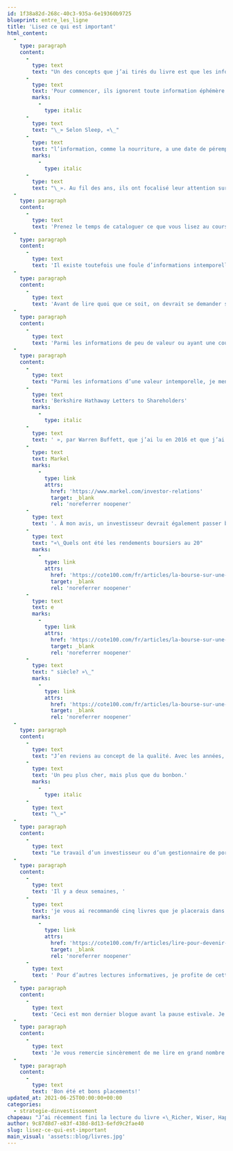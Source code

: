 ```yaml
---
id: 1f38a82d-268c-40c3-935a-6e19360b9725
blueprint: entre_les_ligne
title: 'Lisez ce qui est important'
html_content:
  -
    type: paragraph
    content:
      -
        type: text
        text: "Un des concepts que j’ai tirés du livre est que les informations que l’on peut lire concernant les marchés boursiers et le monde de l’investissement ont une date de péremption. Cette idée est avancée par Nick Sleep et Qais Zacharia, deux investisseurs iconoclastes qui ont connu beaucoup de succès en Bourse. «\_"
      -
        type: text
        text: 'Pour commencer, ils ignorent toute information éphémère qui distrait les investisseurs de ce qui importe vraiment.'
        marks:
          -
            type: italic
      -
        type: text
        text: "\_» Selon Sleep, «\_"
      -
        type: text
        text: "l’information, comme la nourriture, a une date de péremption après laquelle elle n’est plus valide. Certaines informations sont particulièrement périssables, alors que d’autres ont une longue «\_durée de conservation\_»"
        marks:
          -
            type: italic
      -
        type: text
        text: "\_». Au fil des ans, ils ont focalisé leur attention sur de telles informations, ce qui a contribué à leur succès."
  -
    type: paragraph
    content:
      -
        type: text
        text: 'Prenez le temps de cataloguer ce que vous lisez au cours d’une journée typique. Si vous êtes comme la plupart des investisseurs, vous constaterez que la grande majorité de vos lectures porte sur des informations éphémères dont la date de péremption est très courte. À mon avis, c’est ce genre d’informations qui peuplent la majorité des sites financiers du Web. C’est aussi en grande partie ce qui est publié dans les journaux et les magazines financiers. Les lecteurs ont une capacité d’attention limitée et les médias leur servent ce qui est susceptible d’attirer leur attention, même si ce n’est que pour quelques minutes.'
  -
    type: paragraph
    content:
      -
        type: text
        text: 'Il existe toutefois une foule d’informations intemporelles, dont la date de péremption est loin dans le futur, s’il y en a une. C’est le genre d’information qu’un investisseur devrait tenter de privilégier selon moi. Ce sont ces informations qui feront de nous de meilleurs investisseurs à long terme. Ce sont elles qui nous apprennent les nouveaux concepts que l’on pourra adopter et utiliser pendant de nombreuses années. Elles améliorent le niveau général de nos connaissances et font de nous des investisseurs plus instruits et mieux préparés.'
  -
    type: paragraph
    content:
      -
        type: text
        text: 'Avant de lire quoi que ce soit, on devrait se demander si l’information sera pertinente dans cinq ou dix ans. Si ce n’est pas le cas, passons à autre chose.'
  -
    type: paragraph
    content:
      -
        type: text
        text: 'Parmi les informations de peu de valeur ou ayant une courte durée de vie, mentionnons les rapports de recherche, les recommandations d’achat ou de vente des analystes. Personnellement, j’ajouterais la plupart des articles portant sur l’économie, sur les statistiques économiques et, plus particulièrement, sur les prévisions d’économistes. Non seulement ces prévisions sont-elles généralement erronées, mais en plus, elles portent plus souvent qu’autrement sur le court terme – le taux d’inflation prévu au prochain trimestre, l’anticipation du niveau de l’emploi qui sera annoncé la semaine prochaine, etc.'
  -
    type: paragraph
    content:
      -
        type: text
        text: "Parmi les informations d’une valeur intemporelle, je mentionnerais les livres touchant à la philosophie de l’investissement, aux erreurs à éviter en affaires ou en placement, aux biographies, aux romans historiques, aux publications scientifiques, etc. Les rapports annuels sont également une lecture qui peut parfois s’avérer fort enrichissante (bien que souvent ennuyeuse et remplie de lieux communs). Je vous suggère évidemment la lecture des lettres annuelles de Berkshire Hathaway écrites par Warren Buffett depuis 1965 (le site Web de Berkshire Hathaway présente les lettres remontant à 1977, mais un livre a été écrit qui renferme toutes les lettres de 1965 à 2014\_: «\_"
      -
        type: text
        text: 'Berkshire Hathaway Letters to Shareholders'
        marks:
          -
            type: italic
      -
        type: text
        text: ' », par Warren Buffett, que j’ai lu en 2016 et que j’ai coté ★★★★★). Une autre lettre annuelle fort intéressante est celle de la société '
      -
        type: text
        text: Markel
        marks:
          -
            type: link
            attrs:
              href: 'https://www.markel.com/investor-relations'
              target: _blank
              rel: 'noreferrer noopener'
      -
        type: text
        text: '. À mon avis, un investisseur devrait également passer beaucoup de temps à apprendre l’histoire des marchés boursiers et de l’économie. Un exemple est la série de blogues que j’ai écrits il y a quelques mois à ce sujet : '
      -
        type: text
        text: "«\_Quels ont été les rendements boursiers au 20"
        marks:
          -
            type: link
            attrs:
              href: 'https://cote100.com/fr/articles/la-bourse-sur-une-perspective-de-100-ans-partie-4'
              target: _blank
              rel: 'noreferrer noopener'
      -
        type: text
        text: e
        marks:
          -
            type: link
            attrs:
              href: 'https://cote100.com/fr/articles/la-bourse-sur-une-perspective-de-100-ans-partie-4'
              target: _blank
              rel: 'noreferrer noopener'
      -
        type: text
        text: " siècle? »\_"
        marks:
          -
            type: link
            attrs:
              href: 'https://cote100.com/fr/articles/la-bourse-sur-une-perspective-de-100-ans-partie-4'
              target: _blank
              rel: 'noreferrer noopener'
  -
    type: paragraph
    content:
      -
        type: text
        text: "J’en reviens au concept de la qualité. Avec les années, j’en suis venu à croire que, tant qu’à faire une chose, mieux valait bien la faire. Il vaut mieux par exemple acheter des titres de sociétés de qualité, quitte à payer un peu plus cher. Aussi, il vaut souvent mieux payer un peu plus cher pour des produits de qualité qui dureront beaucoup plus longtemps. Comme on entendait souvent il y a de nombreuses années dans une publicité\_: «\_"
      -
        type: text
        text: 'Un peu plus cher, mais plus que du bonbon.'
        marks:
          -
            type: italic
      -
        type: text
        text: "\_»"
  -
    type: paragraph
    content:
      -
        type: text
        text: "Le travail d’un investisseur ou d’un gestionnaire de portefeuille consiste principalement à lire. Or, si l’on est pour passer plusieurs heures par jour à lire, autant orienter nos efforts vers ce qui compte le plus et minimiser la lecture de ce qu’on pourrait qualifier de «\_bruit\_»."
  -
    type: paragraph
    content:
      -
        type: text
        text: 'Il y a deux semaines, '
      -
        type: text
        text: 'je vous ai recommandé cinq livres que je placerais dans la catégorie des livres intemporels.'
        marks:
          -
            type: link
            attrs:
              href: 'https://cote100.com/fr/articles/lire-pour-devenir-un-meilleur-investisseur'
              target: _blank
              rel: 'noreferrer noopener'
      -
        type: text
        text: ' Pour d’autres lectures informatives, je profite de cette tribune pour vous recommander de visiter notre plateforme COTE 100+.'
  -
    type: paragraph
    content:
      -
        type: text
        text: 'Ceci est mon dernier blogue avant la pause estivale. Je compte bien reprendre le collier dès septembre. En revanche, mes collègues de COTE 100 prendront le relais tout au long de l’été en publiant leurs blogues sur COTE 100+. C’est à lire!'
  -
    type: paragraph
    content:
      -
        type: text
        text: 'Je vous remercie sincèrement de me lire en grand nombre. Merci aussi pour vos commentaires et suggestions qui m’inspirent grandement dans l’écriture de ces blogues. N’hésitez pas à m’écrire par courriel pour toute suggestion ou commentaire.'
  -
    type: paragraph
    content:
      -
        type: text
        text: 'Bon été et bons placements!'
updated_at: 2021-06-25T00:00:00+00:00
categories:
  - strategie-dinvestissement
chapeau: "J’ai récemment fini la lecture du livre «\_Richer, Wiser, Happier », de William Green. Dans ce livre, que j’ai coté quatre étoiles (★★★★), l’auteur nous présente plusieurs investisseurs qui ont réussi à surpasser les indices boursiers pendant de longues périodes. Il nous parle de leur philosophie d’investissement, de leurs particularités et des facteurs spécifiques de leur succès. C’est une autre excellente lecture pour l’investisseur qui cherche à s’améliorer."
author: 9c87d8d7-e83f-438d-8d13-6efd9c2fae40
slug: lisez-ce-qui-est-important
main_visual: 'assets::blog/livres.jpg'
---
```

